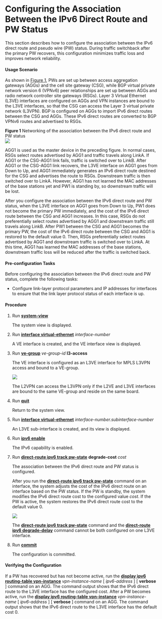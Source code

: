 Configuring the Association Between the IPv6 Direct Route and PW Status
=======================================================================

This section describes how to configure the association between the IPv6 direct route and pseudo wire (PW) status. During traffic switchback after the primary PW recovers, this configuration minimizes traffic loss and improves network reliability.

#### Usage Scenario

As shown in [Figure 1](#EN-US_TASK_0172365350__fig_dc_vrp_ip-route_cfg_005901), PWs are set up between access aggregation gateways (AGGs) and the cell site gateway (CSG), while BGP virtual private network version 6 (VPNv6) peer relationships are set up between AGGs and radio network controller site gateways (RSGs). Layer 3 Virtual Ethernet (L3VE) interfaces are configured on AGGs and VPN instances are bound to the L3VE interfaces, so that the CSG can access the Layer 3 virtual private network (L3VPN). BGP is configured on AGGs to import IPv6 direct routes between the CSG and AGGs. These IPv6 direct routes are converted to BGP VPNv6 routes and advertised to RSGs.

**Figure 1** Networking of the association between the IPv6 direct route and PW status  
![](images/fig_dc_vrp_ip-route_cfg_005901.png)  

AGG1 is used as the master device in the preceding figure. In normal cases, RSGs select routes advertised by AGG1 and traffic travels along LinkA. If AGG1 or the CSG-AGG1 link fails, traffic is switched over to LinkB. After AGG1 or the CSG-AGG1 link recovers, the L3VE interface on AGG1 goes from Down to Up, and AGG1 immediately generates an IPv6 direct route destined for the CSG and advertises the route to RSGs. Downstream traffic is then switched over to LinkA. However, AGG1 has not learned the MAC addresses of the base stations yet and PW1 is standing by, so downstream traffic will be lost.

After you configure the association between the IPv6 direct route and PW status, when the L3VE interface on AGG1 goes from Down to Up, PW1 does not become the primary PW immediately, and the cost of the IPv6 direct route between the CSG and AGG1 increases. In this case, RSGs do not preferentially select routes advertised by AGG1 and downstream traffic still travels along LinkB. After PW1 between the CSG and AGG1 becomes the primary PW, the cost of the IPv6 direct route between the CSG and AGG1 is restored to the default value 0. Then, RSGs preferentially select routes advertised by AGG1 and downstream traffic is switched over to LinkA. At this time, AGG1 has learned the MAC addresses of the base stations, downstream traffic loss will be reduced after the traffic is switched back.


#### Pre-configuration Tasks

Before configuring the association between the IPv6 direct route and PW status, complete the following tasks:

* Configure link-layer protocol parameters and IP addresses for interfaces to ensure that the link layer protocol status of each interface is up.

#### Procedure

1. Run [**system-view**](cmdqueryname=system-view)
   
   
   
   The system view is displayed.
2. Run [**interface virtual-ethernet**](cmdqueryname=interface+virtual-ethernet) *interface-number*
   
   
   
   A VE interface is created, and the VE interface view is displayed.
3. Run [**ve-group**](cmdqueryname=ve-group) *ve-group-id* **l3-access**
   
   
   
   The VE interface is configured as an L3VE interface for MPLS L3VPN access and bound to a VE-group.
   
   
   
   ![](../../../../public_sys-resources/note_3.0-en-us.png) 
   
   The L2VPN can access the L3VPN only if the L2VE and L3VE interfaces are bound to the same VE-group and reside on the same board.
4. Run [**quit**](cmdqueryname=quit)
   
   
   
   Return to the system view.
5. Run [**interface virtual-ethernet**](cmdqueryname=interface+virtual-ethernet) *interface-number.subinterface-number*
   
   
   
   An L3VE sub-interface is created, and its view is displayed.
6. Run [**ipv6 enable**](cmdqueryname=ipv6+enable)
   
   
   
   The IPv6 capability is enabled.
7. Run [**direct-route ipv6 track pw-state**](cmdqueryname=direct-route+ipv6+track+pw-state) **degrade-cost** *cost*
   
   
   
   The association between the IPv6 direct route and PW status is configured.
   
   
   
   After you run the [**direct-route ipv6 track pw-state**](cmdqueryname=direct-route+ipv6+track+pw-state) command on an interface, the system adjusts the cost of the IPv6 direct route on an interface based on the PW status. If the PW is standby, the system modifies the IPv6 direct route cost to the configured value *cost*. If the PW is active, the system restores the IPv6 direct route cost to the default value 0.
   
   ![](../../../../public_sys-resources/note_3.0-en-us.png) 
   
   The [**direct-route ipv6 track pw-state**](cmdqueryname=direct-route+ipv6+track+pw-state) command and the [**direct-route ipv6 degrade-delay**](cmdqueryname=direct-route+ipv6+degrade-delay) command cannot be both configured on one L3VE interface.
8. Run [**commit**](cmdqueryname=commit)
   
   
   
   The configuration is committed.

#### Verifying the Configuration

If a PW has recovered but has not become active, run the [**display ipv6 routing-table vpn-instance**](cmdqueryname=display+ipv6+routing-table+vpn-instance) *vpn-instance-name* [ *ipv6-address* ] [ **verbose** ] command on an AGG. The command output shows that the IPv6 direct route to the L3VE interface has the configured cost. After a PW becomes active, run the [**display ipv6 routing-table vpn-instance**](cmdqueryname=display+ipv6+routing-table+vpn-instance) *vpn-instance-name* [ *ipv6-address* ] [ **verbose** ] command on an AGG. The command output shows that the IPv6 direct route to the L3VE interface has the default cost 0.